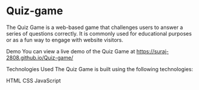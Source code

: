 # Quiz-game

The Quiz Game is a web-based game that challenges users to answer a series of questions correctly. It is commonly used for educational purposes or as a fun way to engage with website visitors.

Demo
You can view a live demo of the Quiz Game at https://suraj-2808.github.io/Quiz-game/

Technologies Used
The Quiz Game is built using the following technologies:

HTML
CSS
JavaScript
